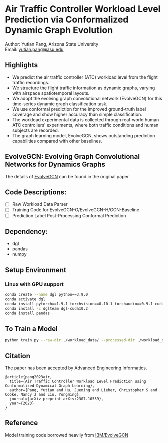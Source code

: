 # Air Traffic Controller Workload Level Prediction via Conformalized Dynamic Graph Evolution
Author: Yutian Pang, Arizona State University <br>
Email: yutian.pang@asu.edu

## Highlights
- We predict the air traffic controller (ATC) workload level from the flight traffic recordings. 
- We structure the flight traffic information as dynamic graphs, varying with airspace spatiotemporal layouts. 
- We adopt the evolving graph convolutional network (EvolveGCN) for this time-series dynamic graph classification task. 
- We use conformal prediction for the improved ground-truth label coverage and show higher accuracy than simple classification.  
- The workload experimental data is collected through real-world human ATC controllers' experiments, where both traffic conditions and human subjects are recorded.
- The graph learning model, EvolveGCN, shows outstanding prediction capabilities compared with other baselines. 

## EvolveGCN: Evolving Graph Convolutional Networks for Dynamics Graphs
The details of [EvolveGCN](https://arxiv.org/abs/1902.10191) can be found in the original paper. 

## Code Descriptions:
- [ ] Raw Workload Data Parser
- [ ] Training Code for EvolveGCN-O/EvolveGCN-H/GCN-Baseline
- [ ] Prediction Label Post-Processing Conformal Prediction

## Dependency:
* dgl
* pandas
* numpy

## Setup Environment
### Linux with GPU support
```bash
conda create --name dgl python==3.9.0
conda activate dgl
conda install pytorch==1.9.1 torchvision==0.10.1 torchaudio==0.9.1 cudatoolkit=10.2 -c pytorch
conda install -c dglteam dgl-cuda10.2
conda install pandas
```
## To Train a Model
```bash
python train.py --raw-dir ./workload_data/ --processed-dir ./workload_data/processed --eval-class-id 0 --gpu 7
```

## Citation
The paper has been accepted by Advanced Engineering Informatics. 
```
@article{pang2023air,
  title={Air Traffic Controller Workload Level Prediction using Conformalized Dynamical Graph Learning},
  author={Pang, Yutian and Hu, Jueming and Lieber, Christopher S and Cooke, Nancy J and Liu, Yongming},
  journal={arXiv preprint arXiv:2307.10559},
  year={2023}
}
```

## Reference
Model training code borrowed heavily from [IBM/EvolveGCN](https://github.com/IBM/EvolveGCN)  
